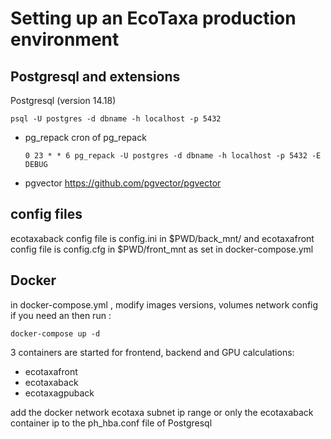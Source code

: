# Setting up an EcoTaxa production environment  
## Postgresql and extensions
Postgresql (version 14.18) 
```
psql -U postgres -d dbname -h localhost -p 5432
```
- pg_repack 
    cron of pg_repack 
    ```
    0 23 * * 6 pg_repack -U postgres -d dbname -h localhost -p 5432 -E DEBUG
    ```
- pgvector https://github.com/pgvector/pgvector

## config files 
ecotaxaback config file is config.ini in $PWD/back_mnt/  and ecotaxafront config file is config.cfg in $PWD/front_mnt as set in docker-compose.yml 

## Docker 
in docker-compose.yml , modify images versions, volumes network config if you need an then run :
```
docker-compose up -d 
```
3 containers are started for frontend, backend and GPU calculations:
- ecotaxafront 
- ecotaxaback 
- ecotaxagpuback

add the docker network ecotaxa subnet ip range or only the ecotaxaback container ip to the ph_hba.conf file of Postgresql

